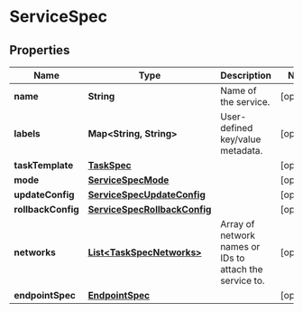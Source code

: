 
# ServiceSpec

## Properties
Name | Type | Description | Notes
------------ | ------------- | ------------- | -------------
**name** | **String** | Name of the service. |  [optional]
**labels** | **Map&lt;String, String&gt;** | User-defined key/value metadata. |  [optional]
**taskTemplate** | [**TaskSpec**](TaskSpec.md) |  |  [optional]
**mode** | [**ServiceSpecMode**](ServiceSpecMode.md) |  |  [optional]
**updateConfig** | [**ServiceSpecUpdateConfig**](ServiceSpecUpdateConfig.md) |  |  [optional]
**rollbackConfig** | [**ServiceSpecRollbackConfig**](ServiceSpecRollbackConfig.md) |  |  [optional]
**networks** | [**List&lt;TaskSpecNetworks&gt;**](TaskSpecNetworks.md) | Array of network names or IDs to attach the service to. |  [optional]
**endpointSpec** | [**EndpointSpec**](EndpointSpec.md) |  |  [optional]



